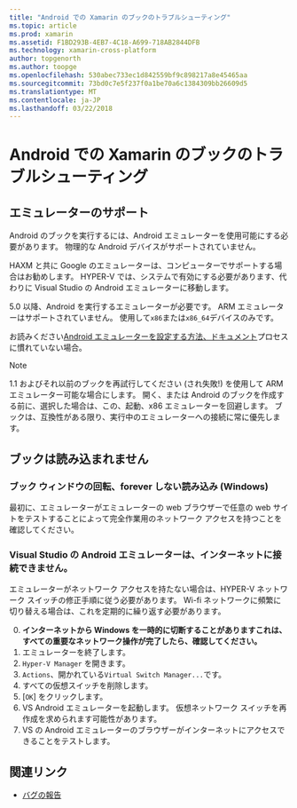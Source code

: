 ```yaml
---
title: "Android での Xamarin のブックのトラブルシューティング"
ms.topic: article
ms.prod: xamarin
ms.assetid: F1BD293B-4EB7-4C18-A699-718AB2844DFB
ms.technology: xamarin-cross-platform
author: topgenorth
ms.author: toopge
ms.openlocfilehash: 530abec733ec1d842559bf9c898217a8e45465aa
ms.sourcegitcommit: 73bd0c7e5f237f0a1be70a6c1384309bb26609d5
ms.translationtype: MT
ms.contentlocale: ja-JP
ms.lasthandoff: 03/22/2018
---
```

# <a name="troubleshooting-xamarin-workbooks-on-android"></a>Android での Xamarin のブックのトラブルシューティング

## <a name="emulator-support"></a>エミュレーターのサポート

Android のブックを実行するには、Android エミュレーターを使用可能にする必要があります。 物理的な Android デバイスがサポートされていません。

HAXM と共に Google のエミュレーターは、コンピューターでサポートする場合はお勧めします。
HYPER-V では、システムで有効にする必要があります、代わりに Visual Studio の Android エミュレーターに移動します。

5.0 以降、Android を実行するエミュレーターが必要です。 ARM エミュレーターはサポートされていません。 使用して`x86`または`x86_64`デバイスのみです。

お読みください[Android エミュレーターを設定する方法、ドキュメント][ android-emu]プロセスに慣れていない場合。

> [!NOTE]
> 1.1 およびそれ以前のブックを再試行してください (され失敗!) を使用して ARM エミュレーター可能な場合にします。 開く、または Android のブックを作成する前に、選択した場合は、この、起動、x86 エミュレーターを回避します。 ブックは、互換性がある限り、実行中のエミュレーターへの接続に常に優先します。

## <a name="workbooks-wont-load"></a>ブックは読み込まれません

### <a name="workbook-window-spins-forever-never-loads-windows"></a>ブック ウィンドウの回転、forever しない読み込み (Windows)

最初に、エミュレーターがエミュレーターの web ブラウザーで任意の web サイトをテストすることによって完全作業用のネットワーク アクセスを持つことを確認してください。

### <a name="visual-studio-android-emulator-cannot-connect-to-the-internet"></a>Visual Studio の Android エミュレーターは、インターネットに接続できません。

エミュレーターがネットワーク アクセスを持たない場合は、HYPER-V ネットワーク スイッチの修正手順に従う必要があります。 Wi-fi ネットワークに頻繁に切り替える場合は、これを定期的に繰り返す必要があります。

0. **インターネットから Windows を一時的に切断することがありますこれは、すべての重要なネットワーク操作が完了したら、確認してください。**
1. エミュレーターを終了します。
2. `Hyper-V Manager` を開きます。
3. `Actions`、開かれている`Virtual Switch Manager...`です。
4. すべての仮想スイッチを削除します。
5. [`OK`] をクリックします。
6. VS Android エミュレーターを起動します。 仮想ネットワーク スイッチを再作成を求められます可能性があります。
7. VS の Android エミュレーターのブラウザーがインターネットにアクセスできることをテストします。

[android-emu]: https://developer.xamarin.com/guides/android/deployment,_testing,_and_metrics/debug-on-emulator/


## <a name="related-links"></a>関連リンク

- [バグの報告](~/tools/workbooks/install.md#reporting-bugs)
